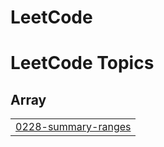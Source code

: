 # LeetCode
<!---LeetCode Topics Start-->
# LeetCode Topics
## Array
|  |
| ------- |
| [0228-summary-ranges](https://github.com/devanshu-bisht23/LeetCode/tree/master/0228-summary-ranges) |
<!---LeetCode Topics End-->